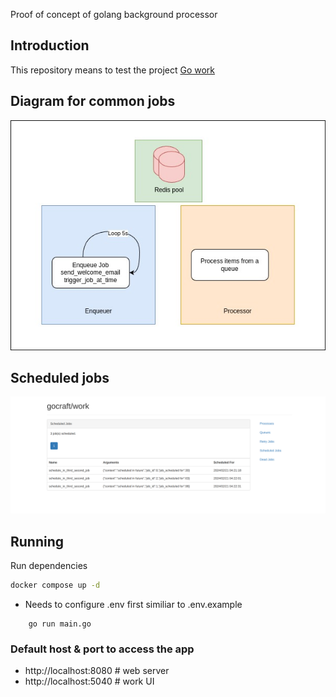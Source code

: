 Proof of concept of golang background processor

## Introduction

This repository means to test the project [Go work](https://github.com/gocraft/work)

## Diagram for common jobs

![Diagram for jobs](./files/diagram_background_processor.jpg)


## Scheduled jobs

![Scheduled jobs](./files/scheduled_jobs.png)


## Running

Run dependencies
```sh
docker compose up -d
```

- Needs to configure .env first similiar to .env.example
```
    go run main.go
```

### Default host & port to access the app

- http://localhost:8080 # web server
- http://localhost:5040 # work UI
